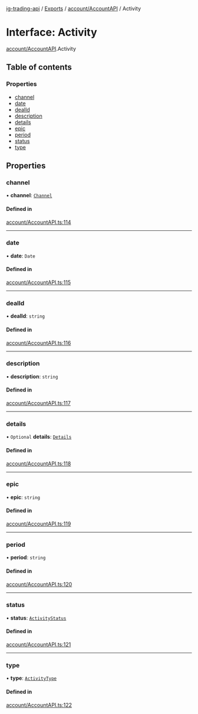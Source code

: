 [ig-trading-api](../README.md) / [Exports](../modules.md) / [account/AccountAPI](../modules/account_AccountAPI.md) / Activity

# Interface: Activity

[account/AccountAPI](../modules/account_AccountAPI.md).Activity

## Table of contents

### Properties

- [channel](account_AccountAPI.Activity.md#channel)
- [date](account_AccountAPI.Activity.md#date)
- [dealId](account_AccountAPI.Activity.md#dealid)
- [description](account_AccountAPI.Activity.md#description)
- [details](account_AccountAPI.Activity.md#details)
- [epic](account_AccountAPI.Activity.md#epic)
- [period](account_AccountAPI.Activity.md#period)
- [status](account_AccountAPI.Activity.md#status)
- [type](account_AccountAPI.Activity.md#type)

## Properties

### channel

• **channel**: [`Channel`](../enums/account_AccountAPI.Channel.md)

#### Defined in

[account/AccountAPI.ts:114](https://github.com/bennycode/ig-trading-api/blob/f7fd8d0/src/account/AccountAPI.ts#L114)

---

### date

• **date**: `Date`

#### Defined in

[account/AccountAPI.ts:115](https://github.com/bennycode/ig-trading-api/blob/f7fd8d0/src/account/AccountAPI.ts#L115)

---

### dealId

• **dealId**: `string`

#### Defined in

[account/AccountAPI.ts:116](https://github.com/bennycode/ig-trading-api/blob/f7fd8d0/src/account/AccountAPI.ts#L116)

---

### description

• **description**: `string`

#### Defined in

[account/AccountAPI.ts:117](https://github.com/bennycode/ig-trading-api/blob/f7fd8d0/src/account/AccountAPI.ts#L117)

---

### details

• `Optional` **details**: [`Details`](account_AccountAPI.Details.md)

#### Defined in

[account/AccountAPI.ts:118](https://github.com/bennycode/ig-trading-api/blob/f7fd8d0/src/account/AccountAPI.ts#L118)

---

### epic

• **epic**: `string`

#### Defined in

[account/AccountAPI.ts:119](https://github.com/bennycode/ig-trading-api/blob/f7fd8d0/src/account/AccountAPI.ts#L119)

---

### period

• **period**: `string`

#### Defined in

[account/AccountAPI.ts:120](https://github.com/bennycode/ig-trading-api/blob/f7fd8d0/src/account/AccountAPI.ts#L120)

---

### status

• **status**: [`ActivityStatus`](../enums/account_AccountAPI.ActivityStatus.md)

#### Defined in

[account/AccountAPI.ts:121](https://github.com/bennycode/ig-trading-api/blob/f7fd8d0/src/account/AccountAPI.ts#L121)

---

### type

• **type**: [`ActivityType`](../enums/account_AccountAPI.ActivityType.md)

#### Defined in

[account/AccountAPI.ts:122](https://github.com/bennycode/ig-trading-api/blob/f7fd8d0/src/account/AccountAPI.ts#L122)
